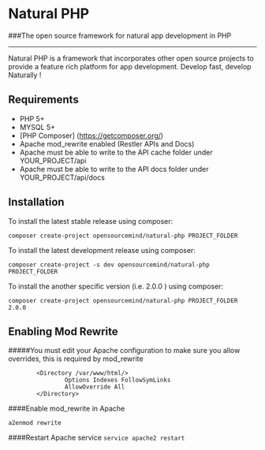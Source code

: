 # Natural PHP
###The open source framework for natural app development in PHP
***
Natural PHP is a framework that incorporates other open source projects
to provide a feature rich platform for app development.
Develop fast, develop Naturally !

## Requirements
* PHP 5+
* MYSQL 5+
* [PHP Composer] (https://getcomposer.org/)
* Apache mod_rewrite enabled (Restler APIs and Docs)
* Apache must be able to write to the API cache folder under YOUR_PROJECT/api
* Apache must be able to write to the API docs folder under YOUR_PROJECT/api/docs

## Installation
To install the latest stable release using composer:

`composer create-project opensourcemind/natural-php PROJECT_FOLDER`

To install the latest development release using composer:

`composer create-project -s dev opensourcemind/natural-php PROJECT_FOLDER`

To install the another specific version (i.e. 2.0.0 ) using composer:

`composer create-project opensourcemind/natural-php PROJECT_FOLDER 2.0.0`

## Enabling Mod Rewrite

#####You must edit your Apache configuration to make sure you allow overrides, this is required by mod_rewrite

```
        <Directory /var/www/html/>
                Options Indexes FollowSymLinks
                AllowOverride All
        </Directory>
```
####Enable mod_rewrite in Apache

`a2enmod rewrite`

####Restart Apache service
`service apache2 restart`
